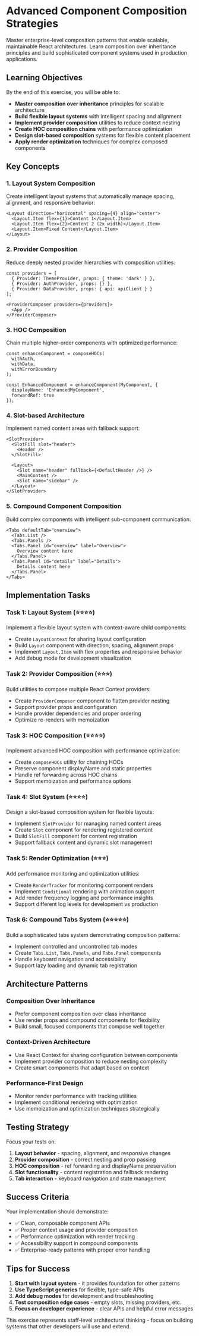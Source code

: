 # Advanced Component Composition Strategies

Master enterprise-level composition patterns that enable scalable, maintainable React architectures. Learn composition over inheritance principles and build sophisticated component systems used in production applications.

## Learning Objectives

By the end of this exercise, you will be able to:

- **Master composition over inheritance** principles for scalable architecture
- **Build flexible layout systems** with intelligent spacing and alignment
- **Implement provider composition** utilities to reduce context nesting
- **Create HOC composition chains** with performance optimization
- **Design slot-based composition** systems for flexible content placement
- **Apply render optimization** techniques for complex composed components

## Key Concepts

### 1. Layout System Composition
Create intelligent layout systems that automatically manage spacing, alignment, and responsive behavior:

```tsx
<Layout direction="horizontal" spacing={4} align="center">
  <Layout.Item flex={1}>Content 1</Layout.Item>
  <Layout.Item flex={2}>Content 2 (2x width)</Layout.Item>
  <Layout.Item>Fixed Content</Layout.Item>
</Layout>
```

### 2. Provider Composition
Reduce deeply nested provider hierarchies with composition utilities:

```tsx
const providers = [
  { Provider: ThemeProvider, props: { theme: 'dark' } },
  { Provider: AuthProvider, props: {} },
  { Provider: DataProvider, props: { api: apiClient } }
];

<ProviderComposer providers={providers}>
  <App />
</ProviderComposer>
```

### 3. HOC Composition
Chain multiple higher-order components with optimized performance:

```tsx
const enhanceComponent = composeHOCs(
  withAuth,
  withData,
  withErrorBoundary
);

const EnhancedComponent = enhanceComponent(MyComponent, {
  displayName: 'EnhancedMyComponent',
  forwardRef: true
});
```

### 4. Slot-based Architecture
Implement named content areas with fallback support:

```tsx
<SlotProvider>
  <SlotFill slot="header">
    <Header />
  </SlotFill>
  
  <Layout>
    <Slot name="header" fallback={<DefaultHeader />} />
    <MainContent />
    <Slot name="sidebar" />
  </Layout>
</SlotProvider>
```

### 5. Compound Component Composition
Build complex components with intelligent sub-component communication:

```tsx
<Tabs defaultTab="overview">
  <Tabs.List />
  <Tabs.Panels />
  <Tabs.Panel id="overview" label="Overview">
    Overview content here
  </Tabs.Panel>
  <Tabs.Panel id="details" label="Details">
    Details content here
  </Tabs.Panel>
</Tabs>
```

## Implementation Tasks

### Task 1: Layout System (⭐⭐⭐⭐)
Implement a flexible layout system with context-aware child components:

- Create `LayoutContext` for sharing layout configuration
- Build `Layout` component with direction, spacing, alignment props
- Implement `Layout.Item` with flex properties and responsive behavior
- Add debug mode for development visualization

### Task 2: Provider Composition (⭐⭐⭐)
Build utilities to compose multiple React Context providers:

- Create `ProviderComposer` component to flatten provider nesting
- Support provider props and configuration
- Handle provider dependencies and proper ordering
- Optimize re-renders with memoization

### Task 3: HOC Composition (⭐⭐⭐⭐)
Implement advanced HOC composition with performance optimization:

- Create `composeHOCs` utility for chaining HOCs
- Preserve component displayName and static properties
- Handle ref forwarding across HOC chains
- Support memoization and performance options

### Task 4: Slot System (⭐⭐⭐⭐)
Design a slot-based composition system for flexible layouts:

- Implement `SlotProvider` for managing named content areas
- Create `Slot` component for rendering registered content
- Build `SlotFill` component for content registration
- Support fallback content and dynamic slot management

### Task 5: Render Optimization (⭐⭐⭐)
Add performance monitoring and optimization utilities:

- Create `RenderTracker` for monitoring component renders
- Implement `Conditional` rendering with animation support
- Add render frequency logging and performance insights
- Support different log levels for development vs production

### Task 6: Compound Tabs System (⭐⭐⭐⭐⭐)
Build a sophisticated tabs system demonstrating composition patterns:

- Implement controlled and uncontrolled tab modes
- Create `Tabs.List`, `Tabs.Panels`, and `Tabs.Panel` components
- Handle keyboard navigation and accessibility
- Support lazy loading and dynamic tab registration

## Architecture Patterns

### Composition Over Inheritance
- Prefer component composition over class inheritance
- Use render props and compound components for flexibility
- Build small, focused components that compose well together

### Context-Driven Architecture
- Use React Context for sharing configuration between components
- Implement provider composition to reduce nesting complexity
- Create smart components that adapt based on context

### Performance-First Design
- Monitor render performance with tracking utilities
- Implement conditional rendering with optimization
- Use memoization and optimization techniques strategically

## Testing Strategy

Focus your tests on:

1. **Layout behavior** - spacing, alignment, and responsive changes
2. **Provider composition** - correct nesting and prop passing
3. **HOC composition** - ref forwarding and displayName preservation
4. **Slot functionality** - content registration and fallback rendering
5. **Tab interaction** - keyboard navigation and state management

## Success Criteria

Your implementation should demonstrate:

- ✅ Clean, composable component APIs
- ✅ Proper context usage and provider composition
- ✅ Performance optimization with render tracking
- ✅ Accessibility support in compound components
- ✅ Enterprise-ready patterns with proper error handling

## Tips for Success

1. **Start with layout system** - it provides foundation for other patterns
2. **Use TypeScript generics** for flexible, type-safe APIs
3. **Add debug modes** for development and troubleshooting
4. **Test composition edge cases** - empty slots, missing providers, etc.
5. **Focus on developer experience** - clear APIs and helpful error messages

This exercise represents staff-level architectural thinking - focus on building systems that other developers will use and extend.